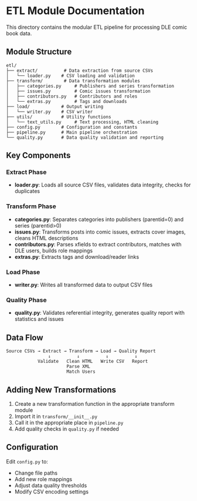 # ETL Module Documentation

This directory contains the modular ETL pipeline for processing DLE comic book data.

## Module Structure

```
etl/
├── extract/          # Data extraction from source CSVs
│   └── loader.py    # CSV loading and validation
├── transform/        # Data transformation modules
│   ├── categories.py     # Publishers and series transformation
│   ├── issues.py         # Comic issues transformation
│   ├── contributors.py   # Contributors and roles
│   └── extras.py         # Tags and downloads
├── load/            # Output writing
│   └── writer.py    # CSV writer
├── utils/           # Utility functions
│   └── text_utils.py     # Text processing, HTML cleaning
├── config.py        # Configuration and constants
├── pipeline.py      # Main pipeline orchestration
└── quality.py       # Data quality validation and reporting
```

## Key Components

### Extract Phase
- **loader.py**: Loads all source CSV files, validates data integrity, checks for duplicates

### Transform Phase
- **categories.py**: Separates categories into publishers (parentid=0) and series (parentid>0)
- **issues.py**: Transforms posts into comic issues, extracts cover images, cleans HTML descriptions
- **contributors.py**: Parses xfields to extract contributors, matches with DLE users, builds role mappings
- **extras.py**: Extracts tags and download/reader links

### Load Phase
- **writer.py**: Writes all transformed data to output CSV files

### Quality Phase
- **quality.py**: Validates referential integrity, generates quality report with statistics and issues

## Data Flow

```
Source CSVs → Extract → Transform → Load → Quality Report
                ↓          ↓          ↓          ↓
            Validate   Clean HTML   Write CSV   Report
                       Parse XML
                       Match Users
```

## Adding New Transformations

1. Create a new transformation function in the appropriate transform module
2. Import it in `transform/__init__.py`
3. Call it in the appropriate place in `pipeline.py`
4. Add quality checks in `quality.py` if needed

## Configuration

Edit `config.py` to:
- Change file paths
- Add new role mappings
- Adjust data quality thresholds
- Modify CSV encoding settings
